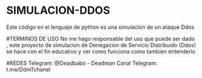 # SIMULACION-DDOS
Este código en el lenguaje de python es una simulacion de un ataque Ddos

#TERMINOS DE USO 
No me hago responsable del uso que puede ser dado , este proyecto de simulacion de Denegacion de Servicio Distribuido (Ddos) se hace con el fin educativo y ver como funciona como tambien entenderlo 

#REDES
Telegram: @Deadbabo - Deadman
Canal Telegram: t.me/DdmTchanel
